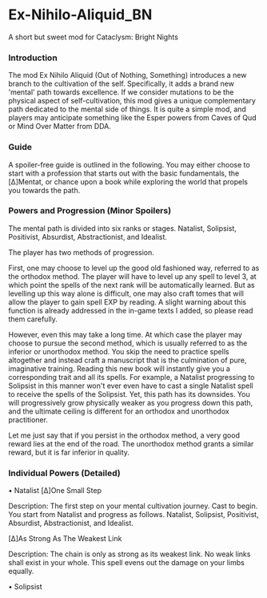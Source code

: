 # Ex-Nihilo-Aliquid_BN
A short but sweet mod for Cataclysm: Bright Nights
### Introduction
The mod Ex Nihilo Aliquid (Out of Nothing, Something) introduces a new branch to the cultivation of the self. Specifically, it adds a brand new 'mental' path towards excellence. If we consider mutations to be the physical aspect of self-cultivation, this mod gives a unique complementary path dedicated to the mental side of things. It is quite a simple mod, and players may anticipate something like the Esper powers from Caves of Qud or Mind Over Matter from DDA.
### Guide
A spoiler-free guide is outlined in the following. You may either choose to start with a profession that starts out with the basic fundamentals, the [Δ]Mentat, or chance upon a book while exploring the world that propels you towards the path.
### Powers and Progression (Minor Spoilers)
The mental path is divided into six ranks or stages. Natalist, Solipsist, Positivist, Absurdist, Abstractionist, and Idealist.

The player has two methods of progression.

First, one may choose to level up the good old fashioned way, referred to as the orthodox method. The player will have to level up any spell to level 3, at which point the spells of the next rank will be automatically learned. But as levelling up this way alone is difficult, one may also craft tomes that will allow the player to gain spell EXP by reading. A slight warning about this function is already addressed in the in-game texts I added, so please read them carefully.

However, even this may take a long time. At which case the player may choose to pursue the second method, which is usually referred to as the inferior or unorthodox method. You skip the need to practice spells altogether and instead craft a manuscript that is the culmination of pure, imaginative training. Reading this new book will instantly give you a corresponding trait and all its spells. For example, a Natalist progressing to Solipsist in this manner won't ever even have to cast a single Natalist spell to receive the spells of the Solipsist. Yet, this path has its downsides. You will progressively grow physically weaker as you progress down this path, and the ultimate ceiling is different for an orthodox and unorthodox practitioner.

Let me just say that if you persist in the orthodox method, a very good reward lies at the end of the road. The unorthodox method grants a similar reward, but it is far inferior in quality.
### Individual Powers (Detailed)
• Natalist
[Δ]One Small Step

Description: The first step on your mental cultivation journey. Cast to begin. You start from Natalist and progress as follows. Natalist, Solipsist, Positivist, Absurdist, Abstractionist, and Idealist.

[Δ]As Strong As The Weakest Link

Description: The chain is only as strong as its weakest link. No weak links shall exist in your whole. This spell evens out the damage on your limbs equally.

• Solipsist
